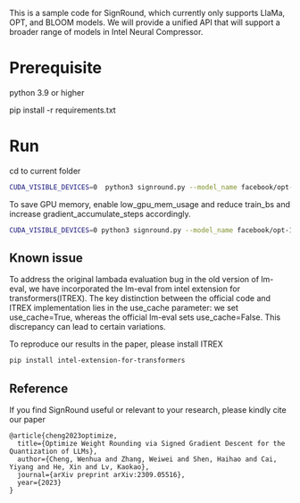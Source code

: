 This is a sample code for SignRound, which currently only supports LlaMa, OPT, and BLOOM models. We will provide a unified API that will support a broader range of models in Intel Neural Compressor.
# Prerequisite
python 3.9 or higher 

pip install -r requirements.txt


# Run
cd to current folder

```bash
CUDA_VISIBLE_DEVICES=0  python3 signround.py --model_name facebook/opt-125m --amp --num_bits 4 --group_size -1 --seqlen 512
```

To save GPU memory, enable low_gpu_mem_usage and reduce train_bs and increase gradient_accumulate_steps accordingly.

```bash
CUDA_VISIBLE_DEVICES=0 python3 signround.py --model_name facebook/opt-125m --amp --num_bits 4 --group_size -1 --seqlen 512 --low_gpu_mem_usage --train_bs 1 --gradient_accumulate_steps 8
```
## Known issue
To address the original lambada evaluation bug in the old version of lm-eval, we have incorporated the lm-eval from intel extension for transformers(ITREX). The key distinction between the official code and ITREX implementation lies in the use_cache parameter: we set use_cache=True, whereas the official lm-eval sets use_cache=False. This discrepancy can lead to certain variations.

To reproduce our results in the paper, please install ITREX 

```bash
pip install intel-extension-for-transformers
```
## Reference
If you find SignRound useful or relevant to your research, please kindly cite our paper

```
@article{cheng2023optimize,
  title={Optimize Weight Rounding via Signed Gradient Descent for the Quantization of LLMs},
  author={Cheng, Wenhua and Zhang, Weiwei and Shen, Haihao and Cai, Yiyang and He, Xin and Lv, Kaokao},
  journal={arXiv preprint arXiv:2309.05516},
  year={2023}
}
```

